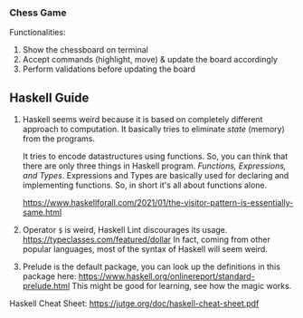### Chess Game
Functionalities:

1. Show the chessboard on terminal
2. Accept commands (highlight, move) & update the board accordingly
3. Perform validations before updating the board

## Haskell Guide

1. Haskell seems weird because it is based on completely different approach to computation. It basically tries to eliminate *state* (memory) from the programs.
   
   It tries to encode datastructures using functions. So, you can think that there are only three things in Haskell program. *Functions, Expressions, and Types*. Expressions and Types are basically used for declaring and implementing functions. So, in short it's all about functions alone.
   
   https://www.haskellforall.com/2021/01/the-visitor-pattern-is-essentially-same.html
   
2. Operator `$` is weird, Haskell Lint discourages its usage. https://typeclasses.com/featured/dollar
   In fact, coming from other popular languages, most of the syntax of Haskell will seem weird.
   
3. Prelude is the default package, you can look up the definitions in this package here: https://www.haskell.org/onlinereport/standard-prelude.html
   This might be good for learning, see how the magic works.
   

Haskell Cheat Sheet: https://jutge.org/doc/haskell-cheat-sheet.pdf

   

